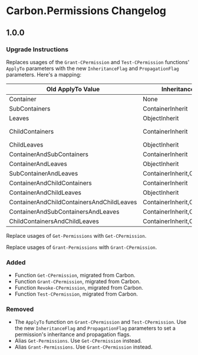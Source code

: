 # Carbon.Permissions Changelog

## 1.0.0

### Upgrade Instructions

Replaces usages of the `Grant-CPermission` and `Test-CPermission` functions' `ApplyTo` parameters with the new
`InheritanceFlag` and `PropagationFlag` parameters. Here's a mapping:

Old ApplyTo Value                           | InheritanceFlag                  | PropagationFlag
------------------------------------------- | -------------------------------- | -------------------------------
Container                                   | None                             | None
SubContainers                               | ContainerInherit                 | InheritOnly
Leaves                                      | ObjectInherit                    | InheritOnly
ChildContainers                             | ContainerInherit                 | InheritOnly, NoPropagateInherit
ChildLeaves                                 | ObjectInherit                    | InheritOnly
ContainerAndSubContainers                   | ContainerInherit                 | None
ContainerAndLeaves                          | ObjectInherit                    | None
SubContainerAndLeaves                       | ContainerInherit,ObjectInherit   | InheritOnly
ContainerAndChildContainers                 | ContainerInherit                 | None
ContainerAndChildLeaves                     | ObjectInherit                    | None
ContainerAndChildContainersAndChildLeaves   | ContainerInherit,ObjectInherit   | NoPropagateInherit
ContainerAndSubContainersAndLeaves          | ContainerInherit,ObjectInherit   | None
ChildContainersAndChildLeaves               | ContainerInherit,ObjectInherit   | InheritOnly

Replace usages of `Get-Permissions` with `Get-CPermission`.

Replace usages of `Grant-Permissions` with `Grant-CPermission`.

### Added

* Function `Get-CPermission`, migrated from Carbon.
* Function `Grant-CPermission`, migrated from Carbon.
* Function `Revoke-CPermission`, migrated from Carbon.
* Function `Test-CPermission`, migrated from Carbon.

### Removed

* The `ApplyTo` function on `Grant-CPermission` and `Test-CPermission`. Use the new `InheritanceFlag` and
`PropagationFlag` parameters to set a permission's inheritance and propagation flags.
* Alias `Get-Permissions`. Use `Get-CPermission` instead.
* Alias `Grant-Permissions`. Use `Grant-CPermission` instead.
